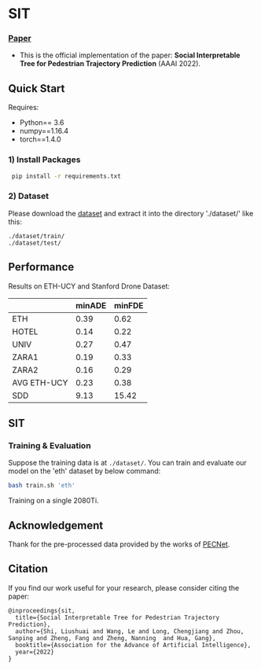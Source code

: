 # SIT
### [Paper](https://arxiv.org/abs/2205.13296) 
- This is the official implementation of the paper: **Social Interpretable Tree for Pedestrian Trajectory Prediction** (AAAI 2022).

## Quick Start

Requires:

* Python== 3.6
* numpy==1.16.4
* torch==1.4.0


### 1) Install Packages

``` bash
 pip install -r requirements.txt
```

### 2) Dataset

Please download the [dataset](https://drive.google.com/drive/folders/1Oy3mfJX6m9I3rlF9LbtUkHa08n9D8ppa?usp=sharing) and extract it into the directory './dataset/' like this:

```
./dataset/train/
./dataset/test/
```

## Performance

Results on ETH-UCY and Stanford Drone Dataset:

<table class="tg">
<thead>
  <tr>
    <th class="tg-0pky"></th>
    <th class="tg-c3ow">minADE</th>
    <th class="tg-c3ow">minFDE</th>
  </tr>
</thead>
<tbody>
  <tr>
    <td class="tg-0pky">ETH </td>
    <td class="tg-c3ow">0.39</td>
    <td class="tg-c3ow">0.62</td>
  </tr>
  <tr>
    <td class="tg-0pky">HOTEL </td>
    <td class="tg-c3ow">0.14</td>
    <td class="tg-c3ow">0.22</td>
  </tr>
  <tr>
    <td class="tg-0pky">UNIV </td>
    <td class="tg-c3ow">0.27</td>
    <td class="tg-c3ow">0.47</td>
  </tr>
  <tr>
    <td class="tg-0pky">ZARA1 </td>
    <td class="tg-c3ow">0.19</td>
    <td class="tg-c3ow">0.33</td>
  </tr>
  <tr>
    <td class="tg-0pky">ZARA2 </td>
    <td class="tg-c3ow">0.16</td>
    <td class="tg-c3ow">0.29</td>
  </tr>
   <tr>
    <td class="tg-0pky">AVG ETH-UCY </td>
    <td class="tg-c3ow">0.23</td>
    <td class="tg-c3ow">0.38</td>
  </tr>
  <tr>
    <td class="tg-0pky">SDD </td>
    <td class="tg-c3ow">9.13</td>
    <td class="tg-c3ow">15.42</td>
  </tr>
</tbody>
</table>

## SIT

### Training & Evaluation
Suppose the training data is at ```./dataset/```. You can train and evaluate our model on the 'eth' dataset by below command:
```bash
bash train.sh 'eth'
```
Training on a single 2080Ti. 

## Acknowledgement

Thank for the pre-processed data provided by the works of  [PECNet](https://github.com/HarshayuGirase/Human-Path-Prediction).

## Citation
If you find our work useful for your research, please consider citing the paper:
```
@inproceedings{sit,
  title={Social Interpretable Tree for Pedestrian Trajectory Prediction},
  author={Shi, Liushuai and Wang, Le and Long, Chengjiang and Zhou, Sanping and Zheng, Fang and Zheng, Nanning  and Hua, Gang},
  booktitle={Association for the Advance of Artificial Intelligence},
  year={2022}
}
```